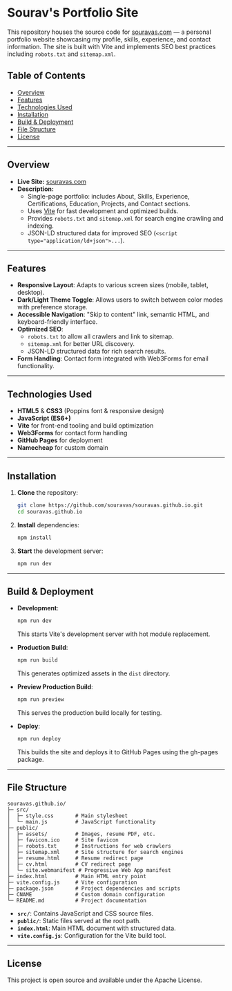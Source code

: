 # Sourav's Portfolio Site

This repository houses the source code for [souravas.com](https://souravas.com) — a personal portfolio website showcasing my profile, skills, experience, and contact information. The site is built with Vite and implements SEO best practices including `robots.txt` and `sitemap.xml`.

## Table of Contents

- [Overview](#overview)
- [Features](#features)
- [Technologies Used](#technologies-used)
- [Installation](#installation)
- [Build & Deployment](#build--deployment)
- [File Structure](#file-structure)
- [License](#license)

---

## Overview

- **Live Site:** [souravas.com](https://souravas.com)
- **Description:**
  - Single-page portfolio: includes About, Skills, Experience, Certifications, Education, Projects, and Contact sections.
  - Uses [Vite](https://vitejs.dev/) for fast development and optimized builds.
  - Provides `robots.txt` and `sitemap.xml` for search engine crawling and indexing.
  - JSON-LD structured data for improved SEO (`<script type="application/ld+json">...`).

---

## Features

- **Responsive Layout**: Adapts to various screen sizes (mobile, tablet, desktop).
- **Dark/Light Theme Toggle**: Allows users to switch between color modes with preference storage.
- **Accessible Navigation**: "Skip to content" link, semantic HTML, and keyboard-friendly interface.
- **Optimized SEO**:
  - `robots.txt` to allow all crawlers and link to sitemap.
  - `sitemap.xml` for better URL discovery.
  - JSON-LD structured data for rich search results.
- **Form Handling**: Contact form integrated with Web3Forms for email functionality.

---

## Technologies Used

- **HTML5** & **CSS3** (Poppins font & responsive design)
- **JavaScript (ES6+)**
- **Vite** for front-end tooling and build optimization
- **Web3Forms** for contact form handling
- **GitHub Pages** for deployment
- **Namecheap** for custom domain

---

## Installation

1. **Clone** the repository:
    ```bash
    git clone https://github.com/souravas/souravas.github.io.git
    cd souravas.github.io
    ```

2. **Install** dependencies:
   ```bash
   npm install
   ```

3. **Start** the development server:
   ```bash
   npm run dev
   ```

---

## Build & Deployment

- **Development**:
  ```bash
  npm run dev
  ```
  This starts Vite's development server with hot module replacement.

- **Production Build**:
  ```bash
  npm run build
  ```
  This generates optimized assets in the `dist` directory.

- **Preview Production Build**:
  ```bash
  npm run preview
  ```
  This serves the production build locally for testing.

- **Deploy**:
  ```bash
  npm run deploy
  ```
  This builds the site and deploys it to GitHub Pages using the gh-pages package.

---

## File Structure

```
souravas.github.io/
├─ src/
│  ├─ style.css       # Main stylesheet
│  └─ main.js         # JavaScript functionality
├─ public/
│  ├─ assets/         # Images, resume PDF, etc.
│  ├─ favicon.ico     # Site favicon
│  ├─ robots.txt      # Instructions for web crawlers
│  ├─ sitemap.xml     # Site structure for search engines
│  ├─ resume.html     # Resume redirect page
│  ├─ cv.html         # CV redirect page
│  └─ site.webmanifest # Progressive Web App manifest
├─ index.html         # Main HTML entry point
├─ vite.config.js     # Vite configuration
├─ package.json       # Project dependencies and scripts
├─ CNAME              # Custom domain configuration
└─ README.md          # Project documentation
```

- **`src/`**: Contains JavaScript and CSS source files.
- **`public/`**: Static files served at the root path.
- **`index.html`**: Main HTML document with structured data.
- **`vite.config.js`**: Configuration for the Vite build tool.

---

## License

This project is open source and available under the Apache License.